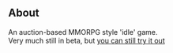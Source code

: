 ## About
An auction-based MMORPG style 'idle' game.  
Very much still in beta, but [you can still try it out](https://tsedan.github.io/ahction/)
